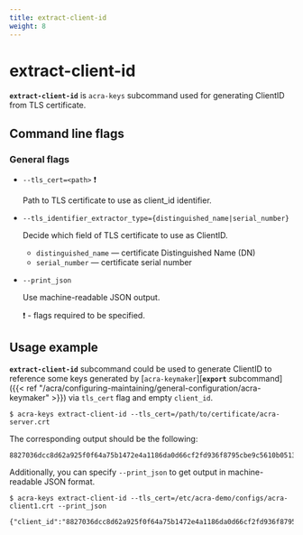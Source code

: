 ```yaml
---
title: extract-client-id
weight: 8
---
```


# extract-client-id

**`extract-client-id`** is `acra-keys` subcommand used for generating ClientID from TLS certificate.

## Command line flags

### General flags

* `--tls_cert=<path>` ❗

  Path to TLS certificate to use as client_id identifier.

* `--tls_identifier_extractor_type={distinguished_name|serial_number}`

  Decide which field of TLS certificate to use as ClientID.

    * `distinguished_name` — certificate Distinguished Name (DN)
    * `serial_number` — certificate serial number

* `--print_json`

  Use machine-readable JSON output.


  ❗ - flags required to be specified.


## Usage example

**`extract-client-id`** subcommand could be used to generate ClientID to reference some keys generated by [`acra-keymaker`][**`export`** subcommand]({{< ref "/acra/configuring-maintaining/general-configuration/acra-keymaker" >}}) via `tls_cert` flag and empty `client_id`.

```
$ acra-keys extract-client-id --tls_cert=/path/to/certificate/acra-server.crt
```

The corresponding output should be the following:

```
8827036dcc8d62a925f0f64a75b1472e4a1186da0d66cf2fd936f8795cbe9c5610b0513630c37e9c78ab4ea2bfa1aae3f859c0cd5c0509cd86a28817930a85b0
```

Additionally, you can specify `--print_json` to get output in machine-readable JSON format.

```
$ acra-keys extract-client-id --tls_cert=/etc/acra-demo/configs/acra-client1.crt --print_json

{"client_id":"8827036dcc8d62a925f0f64a75b1472e4a1186da0d66cf2fd936f8795cbe9c5610b0513630c37e9c78ab4ea2bfa1aae3f859c0cd5c0509cd86a28817930a85b0"}
```



